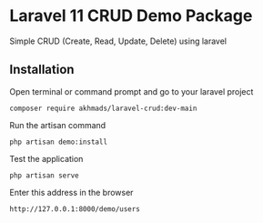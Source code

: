 # Laravel 11 CRUD Demo Package

Simple CRUD (Create, Read, Update, Delete) using laravel

## Installation

Open terminal or command prompt and go to your laravel project

```
composer require akhmads/laravel-crud:dev-main
```

Run the artisan command

```
php artisan demo:install
```

Test the application

```
php artisan serve
```

Enter this address in the browser

```
http://127.0.0.1:8000/demo/users
```
